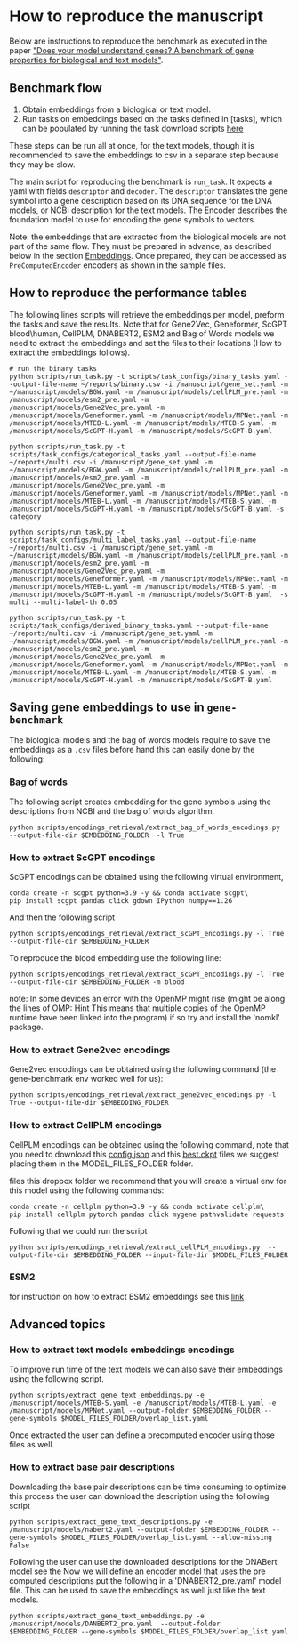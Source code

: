 # How to reproduce the manuscript

Below are instructions to reproduce the benchmark as executed in the paper ["Does your model understand genes? A benchmark of gene properties for biological and text models"](https://arxiv.org/html/2412.04075).
## Benchmark flow

1. Obtain embeddings from a biological or text model. 
2. Run tasks on embeddings based on the tasks defined in [tasks], which can be populated by running the task download scripts [here]()

These steps can be run all at once, for the text models, though it is recommended to save the embeddings to csv in a separate step because they may be slow.

The main script for reproducing the benchmark is `run_task`. It expects a yaml with fields `descriptor` and `decoder`. The `descriptor` translates the gene symbol into a gene description based on its DNA sequence for the DNA models, or NCBI description for the text models.
The Encoder describes the foundation model to use for encoding the gene symbols to vectors.

Note: the embeddings that are extracted from the biological models are not part of the same flow. They must be prepared in advance, as described below in the section [Embeddings](#Embeddings). Once prepared, they can be accessed as `PreComputedEncoder` encoders as shown in the sample files.

## How to reproduce the performance tables
The following lines scripts will retrieve the embeddings per model, preform the tasks and save the results. Note that for Gene2Vec, Geneformer, ScGPT blood\human, CellPLM, DNABERT2, ESM2 and Bag of Words models we need to extract the embeddings and set the files to their locations (How to extract the embeddings follows).

```
# run the binary tasks
python scripts/run_task.py -t scripts/task_configs/binary_tasks.yaml --output-file-name ~/reports/binary.csv -i /manuscript/gene_set.yaml -m ~/manuscript/models/BGW.yaml -m /manuscript/models/cellPLM_pre.yaml -m /manuscript/models/esm2_pre.yaml -m /manuscript/models/Gene2Vec_pre.yaml -m /manuscript/models/Geneformer.yaml -m /manuscript/models/MPNet.yaml -m /manuscript/models/MTEB-L.yaml -m /manuscript/models/MTEB-S.yaml -m /manuscript/models/ScGPT-H.yaml -m /manuscript/models/ScGPT-B.yaml

python scripts/run_task.py -t scripts/task_configs/categorical_tasks.yaml --output-file-name ~/reports/multi.csv -i /manuscript/gene_set.yaml -m ~/manuscript/models/BGW.yaml -m /manuscript/models/cellPLM_pre.yaml -m /manuscript/models/esm2_pre.yaml -m /manuscript/models/Gene2Vec_pre.yaml -m /manuscript/models/Geneformer.yaml -m /manuscript/models/MPNet.yaml -m /manuscript/models/MTEB-L.yaml -m /manuscript/models/MTEB-S.yaml -m /manuscript/models/ScGPT-H.yaml -m /manuscript/models/ScGPT-B.yaml -s category

python scripts/run_task.py -t scripts/task_configs/multi_label_tasks.yaml --output-file-name ~/reports/multi.csv -i /manuscript/gene_set.yaml -m ~/manuscript/models/BGW.yaml -m /manuscript/models/cellPLM_pre.yaml -m /manuscript/models/esm2_pre.yaml -m /manuscript/models/Gene2Vec_pre.yaml -m /manuscript/models/Geneformer.yaml -m /manuscript/models/MPNet.yaml -m /manuscript/models/MTEB-L.yaml -m /manuscript/models/MTEB-S.yaml -m /manuscript/models/ScGPT-H.yaml -m /manuscript/models/ScGPT-B.yaml  -s multi --multi-label-th 0.05

python scripts/run_task.py -t scripts/task_configs/derived_binary_tasks.yaml --output-file-name ~/reports/multi.csv -i /manuscript/gene_set.yaml -m ~/manuscript/models/BGW.yaml -m /manuscript/models/cellPLM_pre.yaml -m /manuscript/models/esm2_pre.yaml -m /manuscript/models/Gene2Vec_pre.yaml -m /manuscript/models/Geneformer.yaml -m /manuscript/models/MPNet.yaml -m /manuscript/models/MTEB-L.yaml -m /manuscript/models/MTEB-S.yaml -m /manuscript/models/ScGPT-H.yaml -m /manuscript/models/ScGPT-B.yaml
```

## Saving gene embeddings to use in `gene-benchmark`
The biological models and the bag of words models require to save the embeddings as a `.csv` files before hand this can easily done by the following:


### Bag of words
The following script creates embedding for the gene symbols using the descriptions from NCBI and the bag of words algorithm.

```
python scripts/encodings_retrieval/extract_bag_of_words_encodings.py  --output-file-dir $EMBEDDING_FOLDER  -l True
```

### How to extract ScGPT encodings

ScGPT encodings can be obtained using the following virtual environment,

```
conda create -n scgpt python=3.9 -y && conda activate scgpt\
pip install scgpt pandas click gdown IPython numpy==1.26
```

And then the following script
```
python scripts/encodings_retrieval/extract_scGPT_encodings.py -l True --output-file-dir $EMBEDDING_FOLDER
```
To reproduce the blood embedding use the following line:
```
python scripts/encodings_retrieval/extract_scGPT_encodings.py -l True --output-file-dir $EMBEDDING_FOLDER -m blood
```

note: In some devices an error with the OpenMP might rise (might be along the lines of OMP: Hint This means that multiple copies of the OpenMP runtime have been linked into the program) if so try and install the 'nomkl' package.

### How to extract Gene2vec encodings
Gene2vec encodings can be obtained using the following command (the gene-benchmark env worked well for us):
```
python scripts/encodings_retrieval/extract_gene2vec_encodings.py -l True --output-file-dir $EMBEDDING_FOLDER
```

### How to extract CellPLM encodings
CellPLM encodings can be obtained using the following command, note that you need to download this [config.json]("https://www.dropbox.com/scl/fo/i5rmxgtqzg7iykt2e9uqm/h/ckpt/20230926_85M.config.json?rlkey=o8hi0xads9ol07o48jdityzv1&dl=0) and this [best.ckpt](https://www.dropbox.com/scl/fo/i5rmxgtqzg7iykt2e9uqm/h/ckpt/20230926_85M.best.ckpt?rlkey=o8hi0xads9ol07o48jdityzv1&dl=0) files we suggest placing them in the MODEL_FILES_FOLDER folder.

files this dropbox folder
we recommend that you will create a virtual env for this model using the following commands:
```
conda create -n cellplm python=3.9 -y && conda activate cellplm\
pip install cellplm pytorch pandas click mygene pathvalidate requests
```
Following that we could run the script

```
python scripts/encodings_retrieval/extract_cellPLM_encodings.py  --output-file-dir $EMBEDDING_FOLDER --input-file-dir $MODEL_FILES_FOLDER
```

 ### ESM2
 for instruction on how to extract ESM2 embeddings see this [link](https://github.com/snap-stanford/SATURN/blob/main/protein_embeddings/Generate%20Protein%20Embeddings.ipynb)


## Advanced topics
### How to extract text models embeddings encodings
To improve run time of the text models we can also save their embeddings using the following script.

```
python scripts/extract_gene_text_embeddings.py -e /manuscript/models/MTEB-S.yaml -e /manuscript/models/MTEB-L.yaml -e /manuscript/models/MPNet.yaml --output-folder $EMBEDDING_FOLDER --gene-symbols $MODEL_FILES_FOLDER/overlap_list.yaml
```
Once extracted the user can define a precomputed encoder using those files as well.


### How to extract base pair descriptions
Downloading the base pair descriptions can be time consuming to optimize this process the user can download the description using the following script

```
python scripts/extract_gene_text_descriptions.py -e /manuscript/models/nabert2.yaml --output-folder $EMBEDDING_FOLDER --gene-symbols $MODEL_FILES_FOLDER/overlap_list.yaml --allow-missing False
```
Following the user can use the downloaded descriptions for the DNABert model see the
Now we will define an encoder model that uses the pre computed descriptions put the following in a 'DNABERT2_pre.yaml' model file. This can be used to save the embeddings as well just like the text models.
```
python scripts/extract_gene_text_embeddings.py -e /manuscript/models/DANBERT2_pre.yaml  --output-folder $EMBEDDING_FOLDER --gene-symbols $MODEL_FILES_FOLDER/overlap_list.yaml
```
